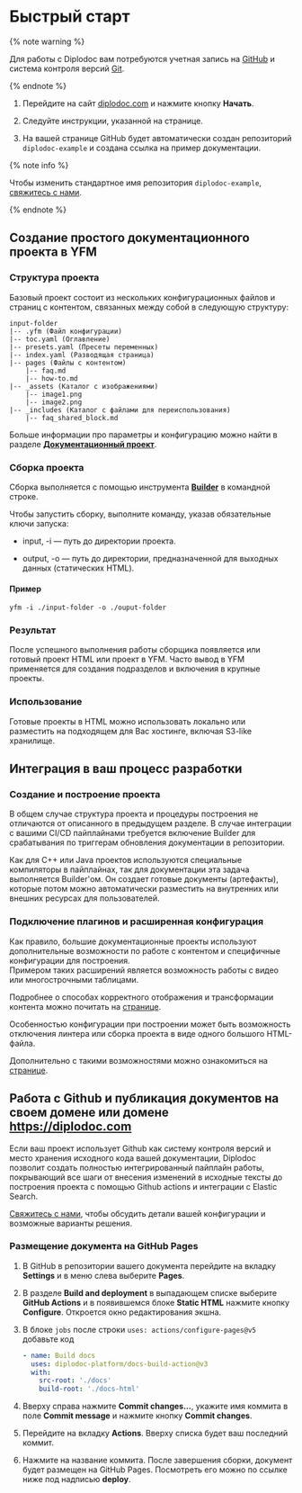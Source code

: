 
# Быстрый старт

{% note warning %}

Для работы с Diplodoc вам потребуются учетная запись на [GitHub](https://github.com/) и система контроля версий [Git](https://git-scm.com/downloads).

{% endnote %}


1. Перейдите на сайт [diplodoc.com](https://diplodoc.com/) и нажмите кнопку **Начать**.

1. Следуйте инструкции, указанной на странице. 

1. На вашей странице GitHub будет автоматически создан репозиторий `diplodoc-example` и создана ссылка на пример документации.

{% note info %}

Чтобы изменить стандартное имя репозитория `diplodoc-example`, [свяжитесь с нами](https://diplodoc.com/#contact).

{% endnote %}

## Создание простого документационного проекта в YFM 

### Структура проекта

Базовый проект состоит из нескольких конфигурационных файлов и страниц с контентом, связанных между собой в следующую структуру: 


```
input-folder
|-- .yfm (Файл конфигурации)
|-- toc.yaml (Оглавление)
|-- presets.yaml (Пресеты переменных)
|-- index.yaml (Разводящая страница)
|-- pages (Файлы с контентом)
    |-- faq.md
    |-- how-to.md
|-- _assets (Каталог с изображениями)
    |-- image1.png
    |-- image2.png
|-- _includes (Каталог с файлами для переиспользования)
    |-- faq_shared_block.md
```

Больше информации про параметры и конфигурацию можно найти в разделе [**Документационный проект**](./project/index.md). 

### Сборка проекта 

Сборка выполняется с помощью инструмента [**Builder**](tools/docs/index.md) в командной строке.

Чтобы запустить сборку, выполните команду, указав обязательные ключи запуска:


-  input, -i — путь до директории проекта.


- output, -o — путь до директории, предназначенной для выходных данных (статических HTML).

#### Пример

```
yfm -i ./input-folder -o ./ouput-folder
```
### Результат 

После успешного выполнения работы сборщика появляется или готовый проект HTML или проект в YFM.
Часто вывод в YFM применяется для создания подразделов и включения в крупные проекты. 

### Использование

Готовые проекты в HTML можно использовать локально или разместить на подходящем для Вас хостинге, включая S3-like хранилище.

## Интеграция в ваш процесс разработки

### Создание и построение проекта 

В общем случае структура проекта и процедуры построения не отличаются от описанного в предыдущем разделе. 
В случае интеграции с вашими СI/CD пайплайнами требуется включение Builder для срабатывания по триггерам обновления документации в репозитории. 

Как для С++ или Java проектов используются специальные компиляторы в пайплайнах, так для документации эта задача выполняется Builder'ом. Он создает готовые документы (артефакты), которые потом можно автоматически разместить на внутренних или внешних ресурсах для пользователей.


### Подключение плагинов и расширенная конфигурация

Как правило, большие документационные проекты используют дополнительные возможности по работе с контентом и специфичные конфигурации для построения.  
Примером таких расширений является возможность работы с видео или многострочными таблицами.

Подробнее о способах корректного отображения и трансформации контента можно почитать на [странице](./plugins/index.md).

Особенностью конфигурации при построении может быть возможность отключения линтера или сборка проекта в виде одного большого HTML-файла.

Дополнительно с такими возможностями можно ознакомиться на [странице](./tools/transform/settings.md).

## Работа с Github и публикация документов на своем домене или домене https://diplodoc.com 

Если ваш проект использует Github как систему контроля версий и место хранения исходного кода вашей документации, Diplodoc позволит создать полностью интегрированный пайплайн работы, покрывающий все шаги от внесения изменений в исходные тексты до построения проекта с помощью Github actions и интеграции с Elastic Search. 

[Свяжитесь с нами](https://diplodoc.com/#contact), чтобы обсудить детали вашей конфигурации и возможные варианты решения.

### Размещение документа на GitHub Pages

1. В GitHub в репозитории вашего документа перейдите на вкладку **Settings**  и в меню слева выберите **Pages**.

1. В разделе **Build and deployment** в выпадающем списке выберите **GitHub Actions** и в появившемся блоке **Static HTML** нажмите кнопку **Configure**.  Откроется окно редактирования экшна.

1. В блоке `jobs` после строки `uses: actions/configure-pages@v5` добавьте код

    ```yaml
    - name: Build docs
      uses: diplodoc-platform/docs-build-action@v3
      with:
        src-root: './docs'
        build-root: './docs-html'
    ```

1. Вверху справа нажмите **Commit changes...**, укажите имя коммита в поле **Commit message** и нажмите кнопку **Commit changes**.

1. Перейдите на вкладку **Actions**. Вверху списка будет ваш последний коммит. 

1. Нажмите на название коммита. После завершения сборки, документ будет размещен на GitHub Pages. Посмотреть его можно по ссылке ниже под надписью **deploy**.
